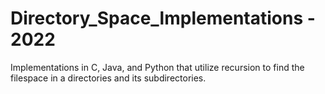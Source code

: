 # Directory_Space_lmplementations - 2022

Implementations in C, Java, and Python that utilize recursion to find the filespace in a directories and its subdirectories. 
